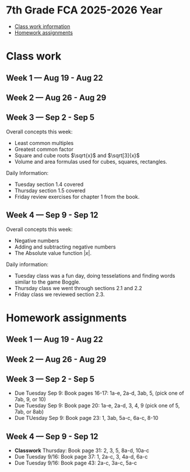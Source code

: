 # 7th Grade FCA 2025-2026 Year

* [Class work information](#class-work)
* [Homework assignments](#homework-assignments)





# Class work
## Week 1 — Aug 19 - Aug 22

## Week 2 — Aug 26 - Aug 29

## Week 3 — Sep 2 - Sep 5
Overall concepts this week:
* Least common multiples
* Greatest common factor
* Square and cube roots $\sqrt{x}$ and $\sqrt[3]{x}$
* Volume and area formulas used for cubes, squares, rectangles.

Daily Information:
* Tuesday section 1.4 covered
* Thursday section 1.5 covered
* Friday review exercises for chapter 1 from the book.

## Week 4 — Sep 9 - Sep 12
Overall concepts this week:
* Negative numbers
* Adding and subtracting negative numbers
* The Absolute value function $|x|$.

Daily information:
* Tuesday class was a fun day, doing tesselations and finding words similar to the game Boggle.
* Thursday class we went through sections 2.1 and 2.2
* Friday class we reviewed section 2.3.

# Homework assignments
## Week 1 — Aug 19 - Aug 22

## Week 2 — Aug 26 - Aug 29

## Week 3 — Sep 2 - Sep 5
* Due Tuesday Sep 9: Book pages 16-17: 1a-e, 2a-d, 3ab, 5, (pick one of 7ab, 9, or 10)
* Due Tuesday Sep 9: Book page 20: 1a-e, 2a-d, 3, 4, 9 (pick one of 5, 7ab, or 8ab)
* Due TUesday Sep 9: Book page 23: 1, 3ab, 5a-c, 6a-c, 8-10

## Week 4 — Sep 9 - Sep 12

* **Classwork** Thursday:  Book page 31: 2, 3, 5, 8a-d, 10a-c
* Due Tuesday 9/16: Book page 37: 1, 2a-c, 3, 4a-d, 6a-c
* Due Tuesday 9/16: Book page 43: 2a-c, 3a-c, 5a-c
